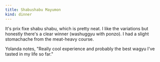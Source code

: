 ```yaml
---
title: Shabushabu Mayumon
kind: dinner
---
```

It's prix fixe shabu shabu, which is pretty neat. I like the variations but honestly there's a clear winner (washuggyu with ponzo). I had a slight stomachache from the meat-heavy course.

Yolanda notes, "Really cool experience and probably the best wagyu I've tasted in my life so far."
